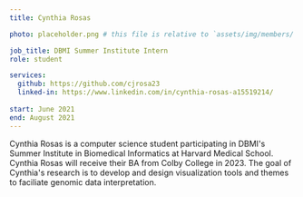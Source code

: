 ```yaml
---
title: Cynthia Rosas

photo: placeholder.png # this file is relative to `assets/img/members/`

job_title: DBMI Summer Institute Intern
role: student 

services:
  github: https://github.com/cjrosa23
  linked-in: https://www.linkedin.com/in/cynthia-rosas-a15519214/
  
start: June 2021
end: August 2021
---
```

Cynthia Rosas is a computer science student participating in DBMI's Summer Institute in Biomedical Informatics at Harvard Medical School.
Cynthia Rosas will receive their BA from Colby College in 2023. The goal of Cynthia's research is to develop and design visualization tools 
and themes to faciliate genomic data interpretation.
